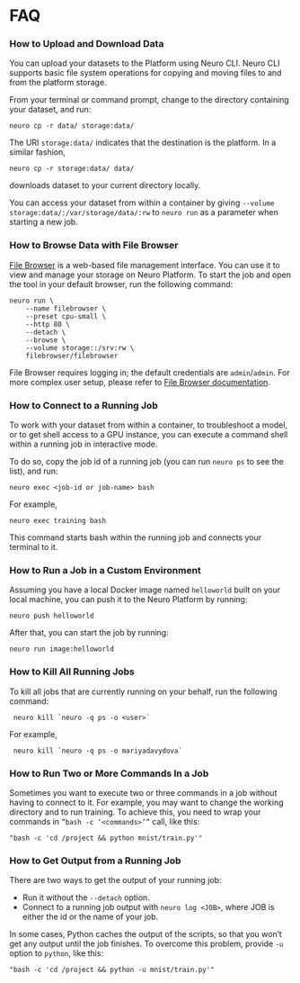 # FAQ

### How to Upload and Download Data

You can upload your datasets to the Platform using Neuro CLI. Neuro CLI supports basic file system operations for copying and moving files to and from the platform storage.

From your terminal or command prompt, change to the directory containing your dataset, and run:

```
neuro cp -r data/ storage:data/
```

The URI `storage:data/` indicates that the destination is the platform. In a similar fashion,

```
neuro cp -r storage:data/ data/
```

downloads dataset to your current directory locally.

You can access your dataset from within a container by giving `--volume storage:data/:/var/storage/data/:rw` to `neuro run` as a parameter when starting a new job.

### How to Browse Data with File Browser

[File Browser](https://github.com/filebrowser/filebrowser) is a web-based file management interface. You can use it to view and manage your storage on Neuro Platform. To start the job and open the tool in your default browser, run the following command:

```
neuro run \
    --name filebrowser \
    --preset cpu-small \
    --http 80 \
    --detach \
    --browse \
    --volume storage::/srv:rw \
    filebrowser/filebrowser
```

File Browser requires logging in; the default credentials are `admin`/`admin`. For more complex user setup, please refer to [File Browser documentation](https://filebrowser.xyz).

### How to Connect to a Running Job

To work with your dataset from within a container, to troubleshoot a model, or to get shell access to a GPU instance, you can execute a command shell within a running job in interactive mode.

To do so, copy the job id of a running job (you can run `neuro ps` to see the list), and run:

```
neuro exec <job-id or job-name> bash
```

For example,

```
neuro exec training bash
```

This command starts bash within the running job and connects your terminal to it.

### How to Run a Job in a Custom Environment

Assuming you have a local Docker image named `helloworld` built on your local machine, you can push it to the Neuro Platform by running:

```
neuro push helloworld
```

After that, you can start the job by running:

```
neuro run image:helloworld
```

### How to Kill All Running Jobs

To kill all jobs that are currently running on your behalf, run the following command:

```
 neuro kill `neuro -q ps -o <user>`
```

For example,

```
 neuro kill `neuro -q ps -o mariyadavydova`
```

### How to Run Two or More Commands In a Job

Sometimes you want to execute two or three commands in a job without having to connect to it. For example, you may want to change the working directory and to run training. To achieve this, you need to wrap your commands in `”bash -c ‘<commands>’”` call, like this:

```
"bash -c 'cd /project && python mnist/train.py'"
```

### How to Get Output from a Running Job

There are two ways to get the output of your running job:

* Run it without the `--detach` option.
* Connect to a running job output with `neuro log <JOB>`, where JOB is either the id or the name of your job.

In some cases, Python caches the output of the scripts, so that you won’t get any output until the job finishes. To overcome this problem, provide `-u` option to `python`, like this:

```
"bash -c 'cd /project && python -u mnist/train.py'"
```
